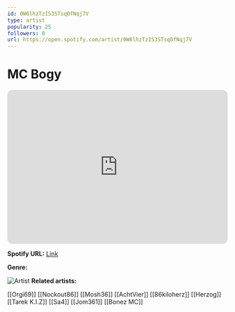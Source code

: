 ```yaml
---
id: 0W6lhzTzIS3STsqOfNqj7V
type: artist
popularity: 25
followers: 0
url: https://open.spotify.com/artist/0W6lhzTzIS3STsqOfNqj7V
---
```

# MC Bogy

<iframe style="border-radius:12px" src="https://open.spotify.com/embed/artist/0W6lhzTzIS3STsqOfNqj7V" width="100%" height="352" frameBorder="0" allowfullscreen="" allow="autoplay; clipboard-write; encrypted-media; fullscreen; picture-in-picture" loading="lazy"></iframe>

**Spotify URL:** [Link](https://open.spotify.com/artist/0W6lhzTzIS3STsqOfNqj7V)

**Genre:** 

![Artist]()
**Related artists:**

[[Orgi69]]
[[Nockout86]]
[[Mosh36]]
[[AchtVier]]
[[86kiloherz]]
[[Herzog]]
[[Tarek K.I.Z]]
[[Sa4]]
[[Jom361]]
[[Bonez MC]]

